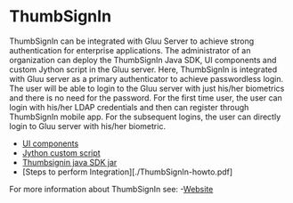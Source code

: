 # ThumbSignIn

ThumbSignIn can be integrated with Gluu Server to achieve strong authentication for enterprise applications. The administrator of an organization can deploy the ThumbSignIn Java SDK, UI components and custom Jython script in the Gluu server.  Here, ThumbSignIn is integrated with Gluu server as a primary authenticator to achieve passwordless login. The user will be able to login to the Gluu server with just his/her biometrics and there is no need for the password.  For the first time user, the user can login with his/her LDAP credentials and then can register through ThumbSignIn mobile app. For the subsequent logins, the user can directly login to Gluu server with his/her biometric.  

- [UI components](https://github.com/Thumbsignin/ThumbSignIn_WebPackage)
- [Jython custom script]( https://github.com/Thumbsignin/ThumbSignIn_JythonScript)
- [Thumbsignin java SDK jar](https://thumbsignin.com/download/thumbsigninJavaSdk)
- [Steps to perform Integration][./ThumbSignIn-howto.pdf]

For more information about ThumbSignIn see:
-[Website](http://thumbsignin.com)
